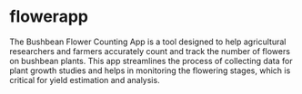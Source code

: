 # flowerapp
The Bushbean Flower Counting App is a tool designed to help 
agricultural researchers and farmers accurately count and track the number of flowers on bushbean plants. 
This app streamlines the process of collecting data for plant growth studies and helps in monitoring the flowering stages,
which is critical for yield estimation and analysis.
